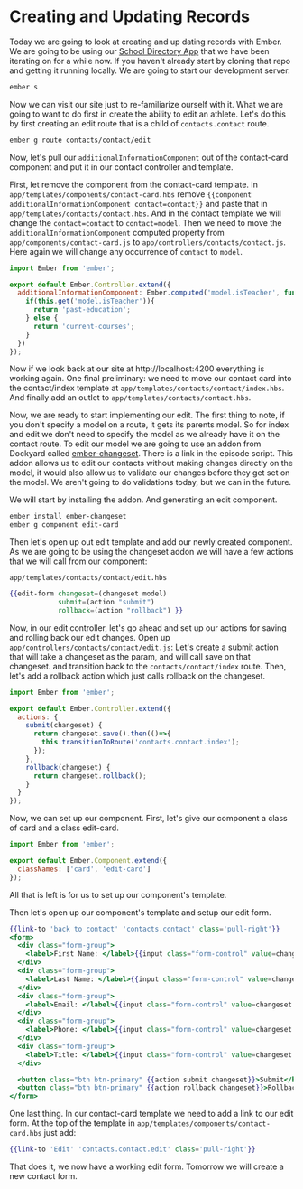 # Creating and Updating Records

Today we are going to look at creating and up dating records with Ember. We are going to be using our [School Directory App](https://github.com/baroquon/school-directory/tree/009.2_start) that we have been iterating on for a while now. If you haven't already start by cloning that repo and getting it running locally. We are going to start our development server.

```sh
ember s
```

Now we can visit our site just to re-familiarize ourself with it. What we are going to want to do first in create the ability to edit an athlete. Let's do this by first creating an edit route that is a child of `contacts.contact` route.

```sh
ember g route contacts/contact/edit
```

Now, let's pull our `additionalInformationComponent` out of the contact-card component and put it in our contact controller and template.

First, let remove the component from the contact-card template. In `app/templates/components/contact-card.hbs` remove `{{component additionalInformationComponent contact=contact}}` and paste that in `app/templates/contacts/contact.hbs`. And in the contact template we will change the `contact=contact` to `contact=model`. Then we need to move the `additionalInformationComponent` computed property from `app/components/contact-card.js` to `app/controllers/contacts/contact.js`. Here again we will change any occurrence of `contact` to `model`.

```JavaScript
import Ember from 'ember';

export default Ember.Controller.extend({
  additionalInformationComponent: Ember.computed('model.isTeacher', function(){
    if(this.get('model.isTeacher')){
      return 'past-education';
    } else {
      return 'current-courses';
    }
  })
});
```

Now if we look back at our site at http://localhost:4200 everything is working again. One final preliminary: we need to move our contact card into the contact/index template at `app/templates/contacts/contact/index.hbs`. And finally add an outlet to `app/templates/contacts/contact.hbs`.

Now, we are ready to start implementing our edit. The first thing to note, if you don't specify a model on a route, it gets its parents model. So for index and edit we don't need to specify the model as we already have it on the contact route. To edit our model we are going to use an addon from Dockyard called [ember-changeset](https://github.com/DockYard/ember-changeset). There is a link in the episode script. This addon allows us to edit our contacts without making changes directly on the model, it would also allow us to validate our changes before they get set on the model. We aren't going to do validations today, but we can in the future.

We will start by installing the addon. And generating an edit component.

```sh
ember install ember-changeset
ember g component edit-card
```

Then let's open up out edit template and add our newly created component. As we are going to be using the changeset addon we will have a few actions that we will call from our component:

`app/templates/contacts/contact/edit.hbs`

```handlebars
{{edit-form changeset=(changeset model)
            submit=(action "submit")
            rollback=(action "rollback") }}
```

Now, in our edit controller, let's go ahead and set up our actions for saving and rolling back our edit changes. Open up `app/controllers/contacts/contact/edit.js`: Let's create a submit action that will take a changeset as the param, and will call save on that changeset. and transition back to the `contacts/contact/index` route. Then, let's add a rollback action which just calls rollback on the changeset.

```JavaScript
import Ember from 'ember';

export default Ember.Controller.extend({
  actions: {
    submit(changeset) {
      return changeset.save().then(()=>{
        this.transitionToRoute('contacts.contact.index');
      });
    },
    rollback(changeset) {
      return changeset.rollback();
    }
  }
});
```

Now, we can set up our component. First, let's give our component a class of card and a class edit-card.

```JavaScript
import Ember from 'ember';

export default Ember.Component.extend({
  classNames: ['card', 'edit-card']
});
```

All that is left is for us to set up our component's template.

Then let's open up our component's template and setup our edit form.

```handlebars
{{link-to 'back to contact' 'contacts.contact' class='pull-right'}}
<form>
  <div class="form-group">
    <label>First Name: </label>{{input class="form-control" value=changeset.firstName}}
  </div>
  <div class="form-group">
    <label>Last Name: </label>{{input class="form-control" value=changeset.lastName}}
  </div>
  <div class="form-group">
    <label>Email: </label>{{input class="form-control" value=changeset.email}}
  </div>
  <div class="form-group">
    <label>Phone: </label>{{input class="form-control" value=changeset.phone}}
  </div>
  <div class="form-group">
    <label>Title: </label>{{input class="form-control" value=changeset.title}}
  </div>

  <button class="btn btn-primary" {{action submit changeset}}>Submit</button>
  <button class="btn btn-primary" {{action rollback changeset}}>Rollback</button>
</form>
```

One last thing. In our contact-card template we need to add a link to our edit form. At the top of the template in `app/templates/components/contact-card.hbs` just add:

```handlebars
{{link-to 'Edit' 'contacts.contact.edit' class='pull-right'}}
```

That does it, we now have a working edit form. Tomorrow we will create a new contact form. 
